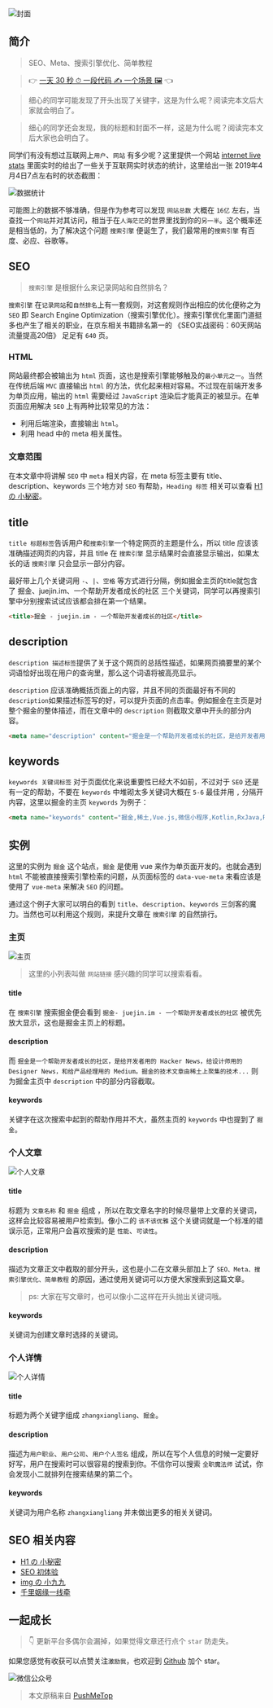 <!-- # SEO初体验 -->

![封面](https://raw.githubusercontent.com/pushmetop/resource/master/30-seconds-for-everyday/seo-101/poster.png)

## 简介

> SEO、Meta、搜索引擎优化、简单教程

> 👉 [一天 30 秒 ⏱ 一段代码 ✍️ 一个场景 🖼](https://github.com/pushmetop/30-seconds-for-everyday) 👈

> 细心的同学可能发现了开头出现了关键字，这是为什么呢？阅读完本文后大家就会明白了。

> 细心的同学还会发现，我的标题和封面不一样，这是为什么呢？阅读完本文后大家也会明白了。

同学们有没有想过互联网上`用户`、`网站` 有多少呢？这里提供一个网站 [internet live stats](http://www.internetlivestats.com/) 里面实时的给出了一些关于互联网实时状态的统计，这里给出一张 2019年4月4日7点左右时的状态截图：

![数据统计](https://raw.githubusercontent.com/pushmetop/resource/master/30-seconds-for-everyday/seo-101/stat.png)

可能图上的数据不够准确，但是作为参考可以发现 `网站总数` 大概在 `16亿` 左右，当查找一个`网站`并对其访问，相当于在`人海茫茫`的世界里找到你的`另一半`。这个概率还是相当低的，为了解决这个问题 `搜索引擎` 便诞生了，我们最常用的`搜索引擎` 有百度、必应、谷歌等。

## SEO

> `搜索引擎` 是根据什么来记录网站和自然排名？

`搜索引擎` 在`记录网站`和`自然排名`上有一套规则，对这套规则作出相应的优化便称之为 `SEO` 即 Search Engine Optimization（搜索引擎优化）。搜索引擎优化里面门道挺多也产生了相关的职业，在京东相关书籍排名第一的 《SEO实战密码：60天网站流量提高20倍》 足足有 `640` 页。

### HTML

网站最终都会被输出为 `html` 页面，这也是搜索引擎能够触及的`最小单元之一`。当然在传统后端 `MVC` 直接输出 `html` 的方法，优化起来相对容易。不过现在前端开发多为单页应用，输出的 `html` 需要经过 `JavaScript` 渲染后才能真正的被显示。在单页面应用解决 `SEO` 上有两种比较常见的方法：

* 利用后端渲染，直接输出 `html`。
* 利用 head 中的 meta 相关属性。

### 文章范围

在本文章中将讲解 `SEO` 中 `meta` 相关内容，在 meta 标签主要有 title、description、keywords 三个地方对 `SEO` 有帮助，`Heading 标签` 相关可以查看 [H1 の 小秘密](https://github.com/pushmetop/30-seconds-for-everyday/blob/master/posts/heading.md)。


## title

`title 标题标签`告诉用户和`搜索引擎`一个特定网页的主题是什么，所以 title 应该该准确描述网页的内容，并且 title 在 `搜索引擎` 显示结果时会直接显示输出，如果太长的话 `搜索引擎` 只会显示一部分内容。

最好带上几个关键词用 `-`、`|`、`空格` 等方式进行分隔，例如掘金主页的title就包含了 掘金、juejin.im、一个帮助开发者成长的社区 三个关键词，同学可以再搜索引擎中分别搜索试试应该都会排在第一个结果。

```html
<title>掘金 - juejin.im - 一个帮助开发者成长的社区</title>
```

## description

`description 描述标签`提供了关于这个网页的总括性描述，如果网页摘要里的某个词语恰好出现在用户的查询里，那么这个词语将被高亮显示。

`description` 应该准确概括页面上的内容，并且不同的页面最好有不同的 `description`如果描述标签写的好，可以提升页面的点击率。例如掘金在主页是对整个掘金的整体描述，而在文章中的 `description` 则截取文章中开头的部分内容。

```html
<meta name="description" content="掘金是一个帮助开发者成长的社区，是给开发者用的 Hacker News，给设计师用的 Designer News，和给产品经理用的 Medium。掘金的技术文章由稀土上聚集的技术大牛和极客共同编辑为你筛选出最优质的干货，其中包括：Android、iOS、前端、后端等方面的内容。用户每天都可以在这里找到技术世界的头条内容。与此同时，掘金内还有沸点、掘金翻译计划、线下活动、专栏文章等内容。即使你是 GitHub、StackOverflow、开源中国的用户，我们相信你也可以在这里有所收获。">
```

## keywords

`keywords 关键词标签` 对于页面优化来说重要性已经大不如前，不过对于 `SEO` 还是有一定的帮助，不要在 `keywords` 中堆砌太多关键词大概在 `5-6` 最佳并用 `,` 分隔开内容，这里以掘金的主页 `keywords` 为例子：

```html
<meta name="keywords" content="掘金,稀土,Vue.js,微信小程序,Kotlin,RxJava,React Native,Wireshark,敏捷开发,Bootstrap,OKHttp,正则表达式,WebGL,Webpack,Docker,MVVM">
```

## 实例

这里的实例为 `掘金` 这个站点，`掘金` 是使用 vue 来作为单页面开发的。也就会遇到 `html` 不能被直接搜索引擎检索的问题，从页面标签的 `data-vue-meta` 来看应该是使用了 `vue-meta` 来解决 `SEO` 的问题。

通过这个例子大家可以明白的看到 `title`、`description`、`keywords` 三剑客的魔力。当然也可以利用这个规则，来提升文章在 `搜索引擎` 的自然排行。

### 主页

![主页](https://raw.githubusercontent.com/pushmetop/resource/master/30-seconds-for-everyday/seo-101/index.png)

> 这里的小列表叫做 `网站链接` 感兴趣的同学可以搜索看看。

#### title

在 `搜索引擎` 搜索掘金便会看到 `掘金- juejin.im - 一个帮助开发者成长的社区` 被优先放大显示，这也是掘金主页上的标题。

#### description

而 `掘金是一个帮助开发者成长的社区，是给开发者用的 Hacker News，给设计师用的 Designer News，和给产品经理用的 Medium。掘金的技术文章由稀土上聚集的技术...` 则为掘金主页中 `description` 中的部分内容截取。

#### keywords

关键字在这次搜索中起到的帮助作用并不大，虽然主页的 `keywords` 中也提到了 `掘金`。

### 个人文章

![个人文章](https://raw.githubusercontent.com/pushmetop/resource/master/30-seconds-for-everyday/seo-101/article.png)

#### title

标题为 `文章名称` 和 `掘金` 组成 ，所以在取文章名字的时候尽量带上文章的关键词，这样会比较容易被用户检索到。像小二的 `该不该优雅` 这个关键词就是一个标准的错误示范，正常用户会喜欢搜索的是 `性能`、`可读性`。

#### description

描述为文章正文中截取的部分开头，这也是小二在文章头部加上了 `SEO、Meta、搜索引擎优化、简单教程` 的原因，通过使用关键词可以方便大家搜索到这篇文章。

> ps: 大家在写文章时，也可以像小二这样在开头抛出关键词哦。

#### keywords

关键词为创建文章时选择的关键词。

### 个人详情

![个人详情](https://raw.githubusercontent.com/pushmetop/resource/master/30-seconds-for-everyday/seo-101/info.png)

#### title

标题为两个关键字组成 `zhangxiangliang`、`掘金`。

#### description

描述为`用户职业`、`用户公司`、`用户个人签名` 组成，所以在写个人信息的时候一定要好好写，用户在搜索时可以很容易的搜索到你。不信你可以搜索 `全职魔法师` 试试，你会发现小二就排列在搜索结果的第二个。

#### keywords

关键词为用户名称 `zhangxiangliang` 并未做出更多的相关关键词。

## SEO 相关内容

* [H1 の 小秘密](https://github.com/pushmetop/30-seconds-for-everyday/blob/master/posts/heading.md)
* [SEO 初体验](https://github.com/pushmetop/30-seconds-for-everyday/blob/master/posts/seo-101.md)
* [img の 小九九](https://github.com/pushmetop/30-seconds-for-everyday/blob/master/posts/img-tag.md)
* [千里姻缘一线牵](https://github.com/pushmetop/30-seconds-for-everyday/blob/master/posts/hyperlink.md)

## 一起成长

> 👇 更新平台多偶尔会漏掉，如果觉得文章还行点个 `star` 防走失。

如果您感觉有收获可以点赞关注`激励我`，也欢迎到 [Github](https://github.com/pushmetop/30-seconds-for-everyday) 加个 star。

![微信公众号](https://raw.githubusercontent.com/pushmetop/resource/master/donate/pushmetop.png)

> 本文原稿来自 [PushMeTop](https://github.com/pushmetop)